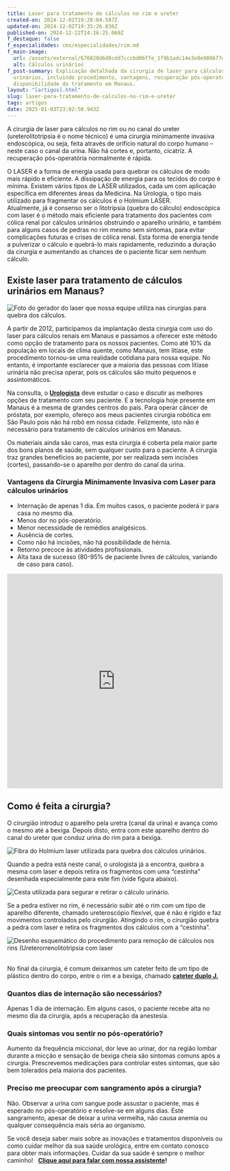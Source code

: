 ```yaml
---
title: Laser para tratamento de cálculos no rim e ureter
created-on: 2024-12-02T19:28:04.587Z
updated-on: 2024-12-02T19:35:26.836Z
published-on: 2024-12-22T14:26:25.060Z
f_destaque: false
f_especialidades: cms/especialidades/rim.md
f_main-image:
  url: /assets/external/676820d6d8cdd7cccbd06ffe_1f9b1adc14e3e8e900677d13168e58cc.jpg
  alt: Cálculos urinários
f_post-summary: Explicação detalhada da cirurgia de laser para cálculos
  urinários, incluindo procedimento, vantagens, recuperação pós-operatória e
  disponibilidade do tratamento em Manaus.
layout: "[artigos].html"
slug: laser-para-tratamento-de-calculos-no-rim-e-ureter
tags: artigos
date: 2025-01-03T23:02:50.943Z
---
```

A cirurgia de laser para cálculos no rim ou no canal do ureter (ureterolitotripsia é o nome técnico) é uma cirurgia minimamente invasiva endoscópica, ou seja, feita através de orifício natural do corpo humano – neste caso o canal da urina. Não há cortes e, portanto, cicatriz. A recuperação pós-operatória normalmente é rápida.

O LASER é a forma de energia usada para quebrar os cálculos de modo mais rápido e eficiente. A dissipação de energia para os tecidos do corpo é mínima. Existem vários tipos de LASER utilizados, cada um com aplicação específica em diferentes áreas da Medicina. Na Urologia, o tipo mais utilizado para fragmentar os cálculos é o Holmium LASER.\
Atualmente, já é consenso ser o litotripsia (quebra do cálculo) endoscópica com laser é o método mais eficiente para tratamento dos pacientes com cólica renal por cálculos urinários obstruindo o aparelho urinário, e também para alguns casos de pedras no rim mesmo sem sintomas, para evitar complicações futuras e crises de cólica renal. Esta forma de energia tende a pulverizar o cálculo e quebrá-lo mais rapidamente, reduzindo a duração da cirurgia e aumentando as chances de o paciente ficar sem nenhum cálculo.

## Existe laser para tratamento de cálculos urinários em Manaus?

![Foto do gerador do laser que nossa equipe utiliza nas cirurgias para quebra dos cálculos.](/assets/external/676820d6d8cdd7cccbd07001_674e0a44a979254a030ba429_674e095c238baaee7fbfb7af_laser-boston2.png "Foto do gerador do laser que nossa equipe utiliza nas cirurgias para quebra dos cálculos.")

A partir de 2012, participamos da implantação desta cirurgia com uso do laser para cálculos renais em Manaus e passamos a oferecer este método como opção de tratamento para os nossos pacientes. Como até 10% da população em locais de clima quente, como Manaus, tem litíase, este procedimento tornou-se uma realidade cotidiana para nossa equipe. No entanto, é importante esclarecer que a maioria das pessoas com litíase urinária não precisa operar, pois os cálculos são muito pequenos e assintomáticos.

Na consulta, o **[Urologista](https://uroconsult.com.br/artigos/urologista-em-manaus-faca-um-procedimento-urologico-minimamente-invasivo-com-dr-pedro-henrique-cabral/)** deve estudar o caso e discutir as melhores opções de tratamento com seu paciente. E a tecnologia hoje presente em Manaus é a mesma de grandes centros do país. Para operar câncer de próstata, por exemplo, ofereço aos meus pacientes cirurgia robótica em São Paulo pois não há robô em nossa cidade. Felizmente, isto não é necessário para tratamento de cálculos urinários em Manaus.

Os materiais ainda são caros, mas esta cirurgia é coberta pela maior parte dos bons planos de saúde, sem qualquer custo para o paciente. A cirurgia traz grandes benefícios ao paciente, por ser realizada sem incisões (cortes), passando-se o aparelho por dentro do canal da urina.

### **Vantagens da Cirurgia Minimamente Invasiva com Laser para cálculos urinários**

* Internação de apenas 1 dia. Em muitos casos, o paciente poderá ir para casa no mesmo dia.
* Menos dor no pós-operatório.
* Menor necessidade de remédios analgésicos.
* Ausência de cortes.
* Como não há incisões, não há possibilidade de hérnia.
* Retorno precoce às atividades profissionais.
* Alta taxa de sucesso (80-95% de paciente livres de cálculos, variando de caso para caso).

<div style="text-align: center; margin-bottom: 20px;">
  <iframe
    width="100%"
    height="500"
    src="https://www.youtube.com/embed/ROZFNpUwukg"
    title="Laser Moses: Nova tecnologia para tratamento de cálculos urinários"
    frameborder="0"
    allow="accelerometer; autoplay; clipboard-write; encrypted-media; gyroscope; picture-in-picture; web-share"
    referrerpolicy="strict-origin-when-cross-origin"
    allowfullscreen
    id="responsive-video"
    style="max-width: 800px; margin: 0 auto; display: block;"
  ></iframe>
  <script>
    function adjustIframeHeight() {
      var iframe = document.getElementById('responsive-video');
      if (window.innerWidth < 768) {
        iframe.style.height = '300px'; // Altura para celular
      } else {
        iframe.style.height = '500px'; // Altura para desktop
      }
    }  </script>
</div>

## Como é feita a cirurgia?

O cirurgião introduz o aparelho pela uretra (canal da urina) e avança como o mesmo até a bexiga. Depois disto, entra com este aparelho dentro do canal do ureter que conduz urina do rim para a bexiga. 

![Fibra do Holmium laser utilizada para quebra dos cálculos urinários.](/assets/external/676820d6d8cdd7cccbd07002_674e0a44a979254a030ba42c_674e09a2084e6fe21d3a4e23_fibra-do-laser.jpeg "Fibra do Holmium laser utilizada para quebra dos cálculos urinários.")

Quando a pedra está neste canal, o urologista já a encontra, quebra a mesma com laser e depois retira os fragmentos com uma “cestinha” desenhada especialmente para este fim (vide figura abaixo).

![Cesta utilizada para segurar e retirar o cálculo urinário.](/assets/external/676820d6d8cdd7cccbd06fff_674e0a44a979254a030ba42f_674e09f1fb25a084a13fa156_extratores_n-gage1.jpeg "Cesta utilizada para segurar e retirar o cálculo urinário.")

Se a pedra estiver no rim, é necessário subir até o rim com um tipo de aparelho diferente, chamado ureteroscópio flexível, que é não é rígido e faz movimentos controlados pelo cirurgião. Atingindo o rim, o cirurgião quebra a pedra com laser e retira os fragmentos dos cálculos com a “cestinha”.

![*Desenho esquemático do procedimento para remoção de cálculos nos rins (Ureterorrenolitotripsia com laser*](/assets/external/676820d6d8cdd7cccbd07000_674e0a44a979254a030ba432_674e0a2751e7a82672290c76_ureteroscopia-flexivel-2.png "*Desenho esquemático do procedimento para remoção de cálculos nos rins (Ureterorrenolitotripsia com laser*")

‍\
No final da cirurgia, é comum deixarmos um cateter feito de um tipo de plástico dentro do corpo, entre o rim e a bexiga, chamado **[cateter duplo J.](https://uroconsult.com.br/artigos/cateter-duplo-j-esclareca-as-suas-duvidas/)**

### Quantos dias de internação são necessários?

Apenas 1 dia de internação. Em alguns casos, o paciente recebe alta no mesmo dia da cirurgia, após a recuperação da anestesia.

### Quais sintomas vou sentir no pós-operatório?

Aumento da frequência miccional, dor leve ao urinar, dor na região lombar durante a micção e sensação de bexiga cheia são sintomas comuns após a cirurgia. Prescrevemos medicações para controlar estes sintomas, que são bem tolerados pela maioria dos pacientes.

### Preciso me preocupar com sangramento após a cirurgia?

Não. Observar a urina com sangue pode assustar o paciente, mas é esperado no pós-operatório e resolve-se em alguns dias. Este sangramento, apesar de deixar a urina vermelha, não causa anemia ou qualquer consequência mais séria ao organismo.

Se você deseja saber mais sobre as inovações e tratamentos disponíveis ou como cuidar melhor da sua saúde urológica, entre em contato conosco para obter mais informações. Cuidar da sua saúde é sempre o melhor caminho!   **[Clique aqui para falar com nossa assistente](https://api.whatsapp.com/send?phone=5592982252490)!**